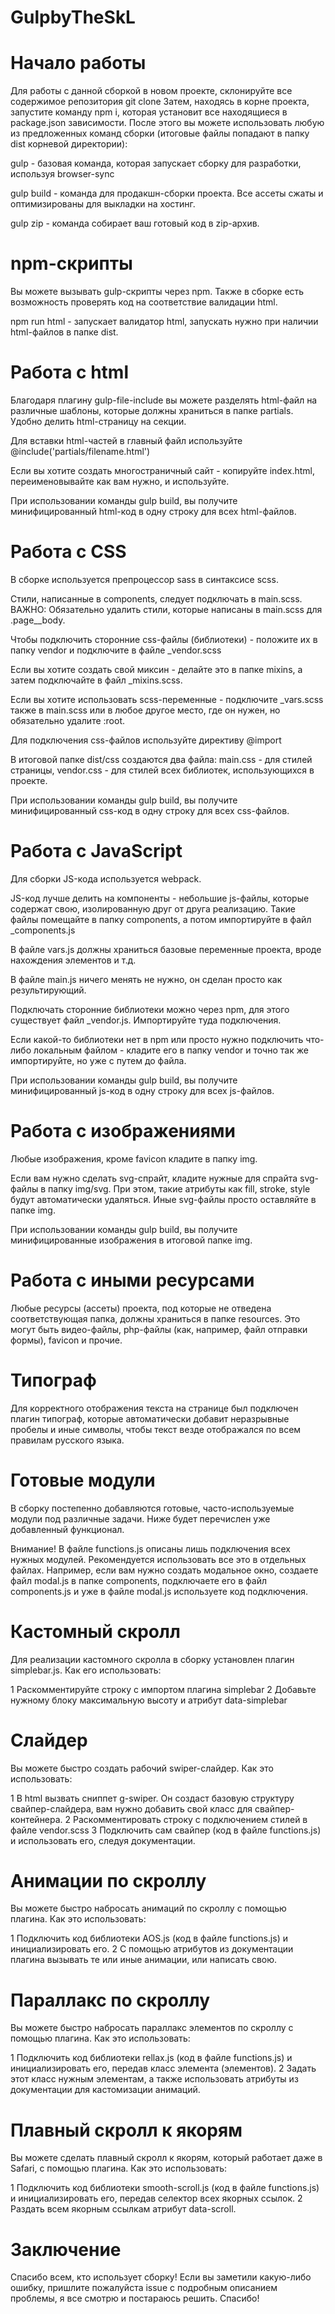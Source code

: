 # GulpbyTheSkL
# Начало работы
Для работы с данной сборкой в новом проекте, склонируйте все содержимое репозитория
git clone <this repo> Затем, находясь в корне проекта, запустите команду npm i, которая установит все находящиеся в package.json зависимости. После этого вы можете использовать любую из предложенных команд сборки (итоговые файлы попадают в папку dist корневой директории):

gulp - базовая команда, которая запускает сборку для разработки, используя browser-sync

gulp build - команда для продакшн-сборки проекта. Все ассеты сжаты и оптимизированы для выкладки на хостинг.

gulp zip - команда собирает ваш готовый код в zip-архив.

# npm-скрипты
Вы можете вызывать gulp-скрипты через npm. Также в сборке есть возможность проверять код на соответствие валидации html.

npm run html - запускает валидатор html, запускать нужно при наличии html-файлов в папке dist.

# Работа с html
Благодаря плагину gulp-file-include вы можете разделять html-файл на различные шаблоны, которые должны храниться в папке partials. Удобно делить html-страницу на секции.

Для вставки html-частей в главный файл используйте @include('partials/filename.html')

Если вы хотите создать многостраничный сайт - копируйте index.html, переименовывайте как вам нужно, и используйте.

При использовании команды gulp build, вы получите минифицированный html-код в одну строку для всех html-файлов.

# Работа с CSS
В сборке используется препроцессор sass в синтаксисе scss.

Стили, написанные в components, следует подключать в main.scss. ВАЖНО: Обязательно удалить стили, которые написаны в main.scss для .page__body.

Чтобы подключить сторонние css-файлы (библиотеки) - положите их в папку vendor и подключите в файле _vendor.scss

Если вы хотите создать свой миксин - делайте это в папке mixins, а затем подключайте в файл _mixins.scss.

Если вы хотите использовать scss-переменные - подключите _vars.scss также в main.scss или в любое другое место, где он нужен, но обязательно удалите :root.

Для подключения css-файлов используйте директиву @import

В итоговой папке dist/css создаются два файла:
main.css - для стилей страницы,
vendor.css - для стилей всех библиотек, использующихся в проекте.

При использовании команды gulp build, вы получите минифицированный css-код в одну строку для всех css-файлов.

# Работа с JavaScript
Для сборки JS-кода используется webpack.

JS-код лучше делить на компоненты - небольшие js-файлы, которые содержат свою, изолированную друг от друга реализацию. Такие файлы помещайте в папку components, а потом импортируйте в файл _components.js

В файле vars.js должны храниться базовые переменные проекта, вроде нахождения элементов и т.д.

В файле main.js ничего менять не нужно, он сделан просто как результирующий.

Подключать сторонние библиотеки можно через npm, для этого существует файл _vendor.js. Импортируйте туда подключения.

Если какой-то библиотеки нет в npm или просто нужно подключить что-либо локальным файлом - кладите его в папку vendor и точно так же импортируйте, но уже с путем до файла.

При использовании команды gulp build, вы получите минифицированный js-код в одну строку для всех js-файлов.

# Работа с изображениями
Любые изображения, кроме favicon кладите в папку img.

Если вам нужно сделать svg-спрайт, кладите нужные для спрайта svg-файлы в папку img/svg. При этом, такие атрибуты как fill, stroke, style будут автоматически удаляться. Иные svg-файлы просто оставляйте в папке img.

При использовании команды gulp build, вы получите минифицированные изображения в итоговой папке img.

# Работа с иными ресурсами
Любые ресурсы (ассеты) проекта, под которые не отведена соответствующая папка, должны храниться в папке resources. Это могут быть видео-файлы, php-файлы (как, например, файл отправки формы), favicon и прочие.

# Типограф 
Для корректного отображения текста на странице был подключен плагин типограф, которые автоматически добавит неразрывные пробелы и иные символы, чтобы текст везде отображался по всем правилам русского языка.

# Готовые модули
В сборку постепенно добавляются готовые, часто-используемые модули под различные задачи. Ниже будет перечислен уже добавленный функционал.

Внимание! В файле functions.js описаны лишь подключения всех нужных модулей. Рекомендуется использовать все это в отдельных файлах. Например, если вам нужно создать модальное окно, создаете файл modal.js в папке components, подключаете его в файл components.js и уже в файле modal.js используете код подключения.

# Кастомный скролл
Для реализации кастомного скролла в сборку установлен плагин simplebar.js. Как его использовать:

1 Раскомментируйте строку с импортом плагина simplebar
2 Добавьте нужному блоку максимальную высоту и атрибут data-simplebar

# Слайдер
Вы можете быстро создать рабочий swiper-слайдер. Как это использовать:

1 В html вызвать сниппет g-swiper. Он создаст базовую структуру свайпер-слайдера, вам нужно добавить свой класс для свайпер-контейнера.
2 Раскомментировать строку с подключением стилей в файле vendor.scss
3 Подключить сам свайпер (код в файле functions.js) и использовать его, следуя документации.

# Анимации по скроллу
Вы можете быстро набросать анимаций по скроллу с помощью плагина. Как это использовать:

1 Подключить код библиотеки AOS.js (код в файле functions.js) и инициализировать его.
2 С помощью атрибутов из документации плагина вызывать те или иные анимации, или написать свою.

# Параллакс по скроллу
Вы можете быстро набросать параллакс элементов по скроллу с помощью плагина. Как это использовать:

1 Подключить код библиотеки rellax.js (код в файле functions.js) и инициализировать его, передав класс элемента (элементов).
2 Задать этот класс нужным элементам, а также использовать атрибуты из документации для кастомизации анимаций.

# Плавный скролл к якорям
Вы можете сделать плавный скролл к якорям, который работает даже в Safari, с помощью плагина. Как это использовать:

1 Подключить код библиотеки smooth-scroll.js (код в файле functions.js) и инициализировать его, передав селектор всех якорных ссылок.
2 Раздать всем якорным ссылкам атрибут data-scroll.

# Заключение
Спасибо всем, кто использует сборку! Если вы заметили какую-либо ошибку, пришлите пожалуйста issue с подробным описанием проблемы, я все смотрю и постараюсь решить. Спасибо!
